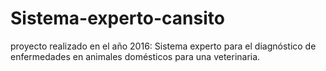 # Sistema-experto-cansito
proyecto realizado en el año 2016: Sistema experto para el diagnóstico de enfermedades en animales domésticos para una veterinaria.

